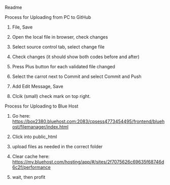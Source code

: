 Readme

Process for Uploading from PC to GitHub

1. File, Save

2. Open the local file in browser, check changes

3. Select source control tab, select change file

4. Check changes (it should show both codes before and after)

5. Press Plus button for each validated file changed

6. Select the carrot next to Commit and select Commit and Push

7. Add Edit Message, Save

8. Clcik (small) check mark on top right.


Process for Uploading to Blue Host

1. Go here: https://box2380.bluehost.com:2083/cpsess4773454495/frontend/bluehost/filemanager/index.html

2. Click into public_html

3. upload files as needed in the correct folder

4. Clear cache here: https://my.bluehost.com/hosting/app/#/sites/2f7075626c69635f68746d6c2f/performance

5. wait, then profit